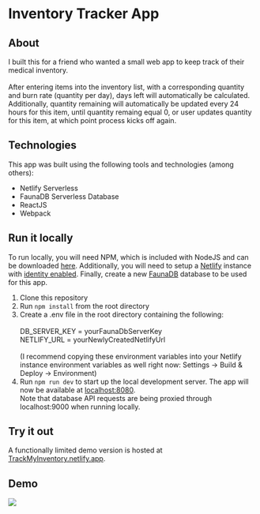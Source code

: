 Inventory Tracker App
=====================

About
------------
I built this for a friend who wanted a small web app to keep track of their medical inventory.<br><br>After entering items into the inventory list, with a corresponding quantity and burn rate (quantity per day), days left will automatically be calculated. Additionally, quantity remaining will automatically be updated every 24 hours for this item, until quantity remaing equal 0, or
user updates quantity for this item, at which point process kicks off again.

Technologies
------------
This app was built using the following tools and technologies (among others):  

* Netlify Serverless 
* FaunaDB Serverless Database
* ReactJS
* Webpack

Run it locally
--------------
To run locally, you will need NPM, which is included with NodeJS and can be downloaded [here](https://nodejs.org/). Additionally, you will need to setup a [Netlify](https://www.netlify.com/) instance with [identity enabled](https://docs.netlify.com/visitor-access/identity/). Finally, create a new [FaunaDB](https://fauna.com/) database to be used for this app.

1. Clone this repository  
2. Run `npm install` from the root directory  
3. Create a .env file in the root directory containing the following:<br><br>
    DB_SERVER_KEY = yourFaunaDbServerKey<br>
    NETLIFY_URL = yourNewlyCreatedNetlifyUrl<br><br>
(I recommend copying these environment variables into your Netlify instance environment variables as well right now:  Settings -> Build & Deploy -> Environment)  
4. Run `npm run dev` to start up the local development server. The app will now be available at [localhost:8080](http://localhost:8080/).   
Note that database API requests are being proxied through localhost:9000 when running locally.

Try it out
----------
A functionally limited demo version is hosted at [TrackMyInventory.netlify.app](https://TrackMyInventory.netlify.app).



Demo
----
![](./inventory_tracker.gif)
